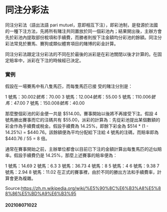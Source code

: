 # 同注分彩法
同注分彩法（語出法語 pari mutuel，意即相互下注），即彩池制，是發源於法國的一種下注方法，先將所有賭注共同置放於同一個彩池內；結果開出後，主辦方會先於彩池內提取部份稅項和手續費，而勝者則按下注金額均分彩池的餘額。同注分彩法常見於賽馬、賽狗或類似體育項目的賭博的彩金計算。

同注分彩法跟定注分彩法的不同在於最後的派彩是在彩池關閉以後才計算的。在固定賠率中，派彩在下注的時候經已決定。

### 實例
假設在一場賽馬中有八隻馬匹，而每隻馬匹已接
受的賭注分別是：

1 號馬：$30.00
2 號馬：$70.00
3 號馬：$12.00
4 號馬：$55.00
5 號馬：$110.00
6 號馬：$47.00
7 號馬：$150.00
8 號馬：$40.00

那麼整個彩池的彩金便一共是 $514.00。賽事開始以後將不再接受下注。假設 4 號馬勝出賽事而它的注碼共有 $55.00，派彩的計算為：先從彩池提出某個數額的彩金作為手續費或稅金。假設手續費為 14.25%，即餘下彩金為 $514 * (1 - 14.25%) = $440.76。該餘額便為平均分配給下注給 4 號馬的注碼，而賠率即為 $440.76 / 55 = 8 倍。

通常在賽事開始之前，主辦單位都會以目前已下注的金額計算出每隻馬匹的近似賠率。假設手續費仍是 14.25%，那麼上述賽事的賠率便為：

1 號馬：14.69
2 號馬：6.3
3 號馬：36.73
4 號馬：8
5 號馬：4
6 號馬：9.38
7 號馬：2.94
8 號馬：11.02
在正式的賽事裡，由於不同的勝出方法和手續費率，計算會更為複雜。

Source:https://zh.m.wikipedia.org/wiki/%E5%90%8C%E6%B3%A8%E5%88%86%E5%BD%A9%E6%B3%95

#### 202108071022

